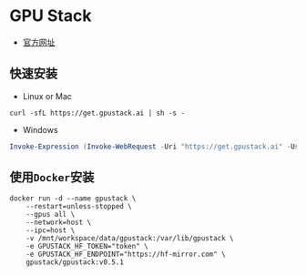 # GPU Stack

- [官方网址](https://seal.io/)

## 快速安装

- Linux or Mac
  
```shell
curl -sfL https://get.gpustack.ai | sh -s -
```

- Windows

```powershell
Invoke-Expression (Invoke-WebRequest -Uri "https://get.gpustack.ai" -UseBasicParsing).Content
```

## 使用`Docker`安装

```shell
docker run -d --name gpustack \
    --restart=unless-stopped \
    --gpus all \
    --network=host \
    --ipc=host \
    -v /mnt/workspace/data/gpustack:/var/lib/gpustack \
    -e GPUSTACK_HF_TOKEN="token" \
    -e GPUSTACK_HF_ENDPOINT="https://hf-mirror.com" \
    gpustack/gpustack:v0.5.1
```
